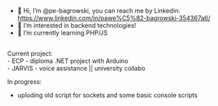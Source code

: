 - 👋 Hi, I’m @pe-bagrowski, you can reach me by Linkedin: https://www.linkedin.com/in/pawe%C5%82-bagrowski-354367a6/
- 👀 I’m interested in backend technologies!
- 🌱 I’m currently learning PHP/JS

<br>
Current project:
<br>
- ECP - diploma .NET project with Arduino<br>
- JARVIS - voice assistance || university collabo
<br>


In progress:
- uploding old script for sockets and some basic console scripts

<!---
pe-bagrowski/pe-bagrowski is a ✨ special ✨ repository because its `README.md` (this file) appears on your GitHub profile.
You can click the Preview link to take a look at your changes.
--->
